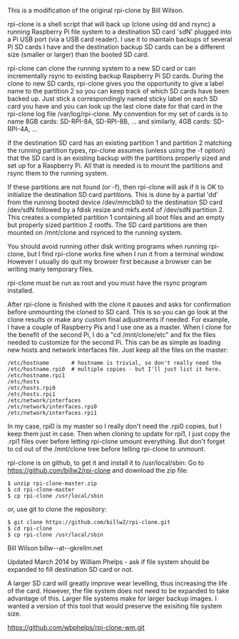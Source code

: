 This is a modification of the original rpi-clone by Bill Wilson. 

rpi-clone is a shell script that will back up (clone using dd and rsync)
a running Raspberry Pi file system to a destination SD card 'sdN' plugged
into a Pi USB port (via a USB card reader).
I use it to maintain backups of several Pi SD cards I have and the destination
backup SD cards can be a different size (smaller or larger) than the booted
SD card.

rpi-clone can clone the running system to a new SD card or can incrementally
rsync to existing backup Raspberry Pi SD cards.  During the clone to new SD
cards, rpi-clone gives you the opportunity to give a label name to the
partition 2 so you can keep track of which SD cards have been backed up.
Just stick a correspondingly named sticky label on each SD card you have
and you can look up the last clone date for that card in the rpi-clone log file
/var/log/rpi-clone.  My convention for my set of cards is to name 8GB cards:
	SD-RPI-8A, SD-RPI-8B, ...
and similarly, 4GB cards:
	SD-RPI-4A, ...

If the destination SD card has an existing partition 1 and partition 2
matching the running partition types, rpi-clone assumes (unless using the
-f option) that the SD card is an existing backup with the partitions
properly sized and set up for a Raspberry Pi.  All that is needed
is to mount the partitions and rsync them to the running system.

If these partitions are not found (or -f), then rpi-clone will ask
if it is OK to initialize the destination SD card partitions.
This is done by a partial 'dd' from the running booted device /dev/mmcblk0
to the destination SD card /dev/sdN followed by a fdisk resize and mkfs.ext4
of /dev/sdN partition 2.  This creates a completed partition 1 containing
all boot files and an empty but properly sized partition 2 rootfs.
The SD card partitions are then mounted on /mnt/clone and rsynced to the
running system.

You should avoid running other disk writing programs when running rpi-clone,
but I find rpi-clone works fine when I run it from a terminal window.
However I usually do quit my browser first because a browser can be
writing many temporary files.

rpi-clone must be run as root and you must have the rsync program installed.

After rpi-clone is finished with the clone it pauses and asks for confirmation
before unmounting the cloned to SD card.  This is so you can go look at
the clone results or make any custom final adjustments if needed.  For example,
I have a couple of Raspberry Pis and I use one as a master.  When I clone for
the benefit of the second Pi, I do a "cd /mnt/clone/etc" and fix the files
needed to customize for the second Pi.  This can be as simple as loading
new hosts and network interfaces file.  Just keep all the files on the master:

	/etc/hostname		# hostname is trivial, so don't really need the
	/etc/hostname.rpi0  # multiple copies - but I'll just list it here.
	/etc/hostname.rpi1
	/etc/hosts
	/etc/hosts.rpi0
	/etc/hosts.rpi1
	/etc/network/interfaces
	/etc/network/interfaces.rpi0
	/etc/network/interfaces.rpi1

In my case, rpi0 is my master so I really don't need the .rpi0 copies, but
I keep them just in case.  Then when cloning to update for rpi1, I just
copy the .rpi1 files over before letting rpi-clone umount everything.
But don't forget to cd out of the /mnt/clone tree before telling rpi-clone
to unmount.

rpi-clone is on github, to get it and install it to /usr/local/sbin:
Go to https://github.com/billw2/rpi-clone and download the zip file:

	$ unzip rpi-clone-master.zip
	$ cd rpi-clone-master
	$ cp rpi-clone /usr/local/sbin

or, use git to clone the repository:

	$ git clone https://github.com/billw2/rpi-clone.git 
	$ cd rpi-clone
	$ cp rpi-clone /usr/local/sbin

Bill Wilson
billw--at--gkrellm.net

Updated March 2014 by William Phelps - ask if file system should be
expanded to fill destination SD card or not.

A larger SD card will greatly improve wear levelling, thus increasing the
life of the card. However, the file system does not need to be expanded
to take advantage of this. Larger file systems make for larger backup images.
I wanted a version of this tool that would preserve the exisiting file
system size.

https://github.com/wbphelps/rpi-clone-wm.git
